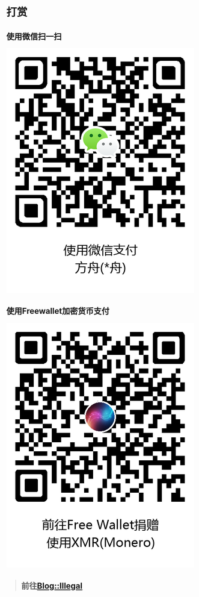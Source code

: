 # 打赏
## 使用微信扫一扫
![](/chrome-download/de5988dbf78c5b82bdb0bbb268834dc1.png)

<script async src="//pagead2.googlesyndication.com/pagead/js/adsbygoogle.js"></script>
<ins class="adsbygoogle"
     style="display:block; text-align:center;"
     data-ad-layout="in-article"
     data-ad-format="fluid"
     data-ad-client="ca-pub-4161171709893056"
     data-ad-slot="3017846475"></ins>
<script>
     (adsbygoogle = window.adsbygoogle || []).push({});
</script>

## 使用Freewallet加密货币支付
![](/chrome-download/e48091cbb8242dbb4fa11aefa15a1a02.png)

<script async src="//pagead2.googlesyndication.com/pagead/js/adsbygoogle.js"></script>
<script>
     (adsbygoogle = window.adsbygoogle || []).push({
          google_ad_client: "ca-pub-4161171709893056",
          enable_page_level_ads: true
     });
</script>

> ## 前往[Blog::Illegal](/blog/illegal.html)   
